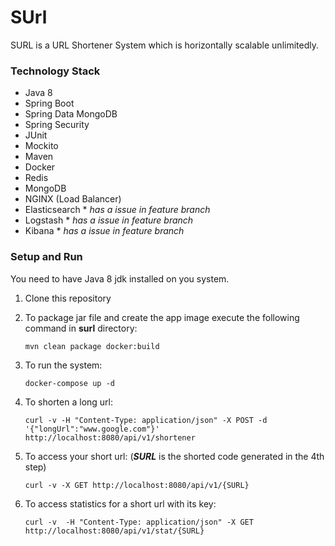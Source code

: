 # SUrl
SURL is a URL Shortener System which is horizontally scalable unlimitedly.

### Technology Stack

* Java 8
* Spring Boot
* Spring Data MongoDB
* Spring Security
* JUnit
* Mockito
* Maven
* Docker
* Redis
* MongoDB
* NGINX (Load Balancer)
* Elasticsearch  * *has a issue in feature branch*
* Logstash  * *has a issue in feature branch*
* Kibana  * *has a issue in feature branch*

### Setup and Run

You need to have Java 8 jdk installed on you system.

1. Clone this repository
2. To package jar file and create the app image execute the following command in **surl** directory:
    ```
    mvn clean package docker:build
    ```
3. To run the system:

    ```
    docker-compose up -d 
    ```

4. To shorten a long url:

    ```
    curl -v -H "Content-Type: application/json" -X POST -d '{"longUrl":"www.google.com"}' http://localhost:8080/api/v1/shortener
    ``` 
5. To access your short url: (***SURL*** is the shorted code generated in the 4th step)
    ```
    curl -v -X GET http://localhost:8080/api/v1/{SURL}
    ```
6. To access statistics for a short url with its key:

    ```
    curl -v  -H "Content-Type: application/json" -X GET http://localhost:8080/api/v1/stat/{SURL}
    ```
